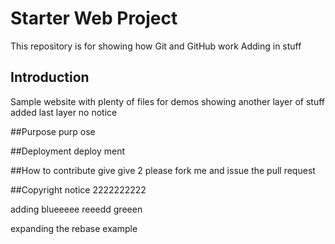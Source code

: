# Starter Web Project

This repository is for showing how Git and GitHub work
Adding in stuff

## Introduction

Sample website with plenty of files for demos
showing another layer of stuff added
last layer no notice 

##Purpose
purp
ose


##Deployment
deploy
ment

##How to contribute
give
give 2
please fork me and issue the pull request

##Copyright
notice
2222222222







adding blueeeee reeedd greeen

expanding the rebase example